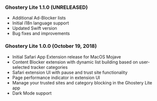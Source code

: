 ### Ghostery Lite 1.1.0 (UNRELEASED)

+ Additional Ad-Blocker lists
+ Initial i18n language support
+ Updated Swift version
+ Bug fixes and improvements

### Ghostery Lite 1.0.0 (October 19, 2018)

+ Initial Safari App Extension release for MacOS Mojave
+ Content Blocker extension with dynamic list building based on user-selected tracker categories
+ Safari extension UI with pause and trust site functionality
+ Page performance indicator in extension UI
+ Manage your trusted sites and category blocking in the Ghostery Lite app
+ Dark Mode support
